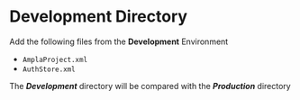 Development Directory
============

Add the following files from the **Development** Environment

- ```AmplaProject.xml```
- ```AuthStore.xml```

The ***Development*** directory will be compared with the ***Production*** directory
